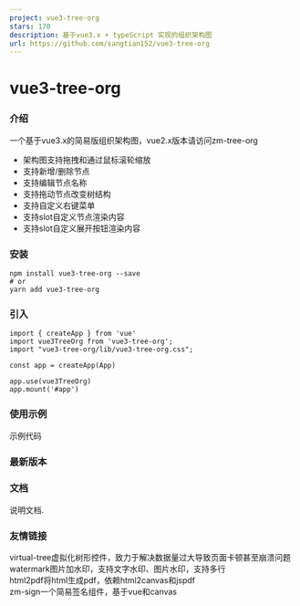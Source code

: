 ```yaml
---
project: vue3-tree-org
stars: 170
description: 基于vue3.x + typeScript 实现的组织架构图
url: https://github.com/sangtian152/vue3-tree-org
---
```


vue3-tree-org
=============

  

### 介绍

一个基于vue3.x的简易版组织架构图，vue2.x版本请访问zm-tree-org

-   架构图支持拖拽和通过鼠标滚轮缩放
-   支持新增/删除节点
-   支持编辑节点名称
-   支持拖动节点改变树结构
-   支持自定义右键菜单
-   支持slot自定义节点渲染内容
-   支持slot自定义展开按钮渲染内容

### 安装

```
npm install vue3-tree-org --save
# or 
yarn add vue3-tree-org
```

### 引入

```
import { createApp } from 'vue'
import vue3TreeOrg from 'vue3-tree-org';
import "vue3-tree-org/lib/vue3-tree-org.css";

const app = createApp(App)

app.use(vue3TreeOrg)
app.mount('#app')
```

### 使用示例

示例代码

### 最新版本

### 文档

说明文档.

### 友情链接

virtual-tree虚拟化树形控件，致力于解决数据量过大导致页面卡顿甚至崩溃问题  
watermark图片加水印，支持文字水印、图片水印，支持多行  
html2pdf将html生成pdf，依赖html2canvas和jspdf  
zm-sign一个简易签名组件，基于vue和canvas
